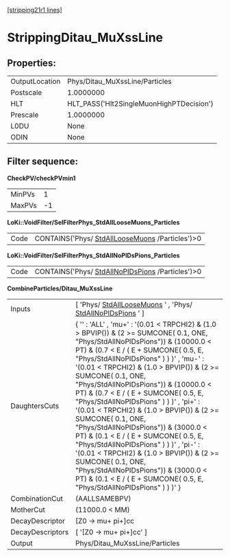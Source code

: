 [[stripping21r1 lines]](./stripping21r1-index)

# StrippingDitau_MuXssLine

## Properties:

|                |                                          |
|----------------|------------------------------------------|
| OutputLocation | Phys/Ditau_MuXssLine/Particles           |
| Postscale      | 1.0000000                                |
| HLT            | HLT_PASS('Hlt2SingleMuonHighPTDecision') |
| Prescale       | 1.0000000                                |
| L0DU           | None                                     |
| ODIN           | None                                     |

## Filter sequence:

**CheckPV/checkPVmin1**

|        |     |
|--------|-----|
| MinPVs | 1   |
| MaxPVs | -1  |

**LoKi::VoidFilter/SelFilterPhys_StdAllLooseMuons_Particles**

|      |                                                                                      |
|------|--------------------------------------------------------------------------------------|
| Code | CONTAINS('Phys/ [StdAllLooseMuons](./stripping21r1-stdallloosemuons) /Particles')\>0 |

**LoKi::VoidFilter/SelFilterPhys_StdAllNoPIDsPions_Particles**

|      |                                                                                        |
|------|----------------------------------------------------------------------------------------|
| Code | CONTAINS('Phys/ [StdAllNoPIDsPions](./stripping21r1-stdallnopidspions) /Particles')\>0 |

**CombineParticles/Ditau_MuXssLine**

|                  |                                                                                                                                                                                                                                                                                                                                                                                                                                                                                                                                                                                                                                                                                                                                                                                                      |
|------------------|------------------------------------------------------------------------------------------------------------------------------------------------------------------------------------------------------------------------------------------------------------------------------------------------------------------------------------------------------------------------------------------------------------------------------------------------------------------------------------------------------------------------------------------------------------------------------------------------------------------------------------------------------------------------------------------------------------------------------------------------------------------------------------------------------|
| Inputs           | [ 'Phys/ [StdAllLooseMuons](./stripping21r1-stdallloosemuons) ' , 'Phys/ [StdAllNoPIDsPions](./stripping21r1-stdallnopidspions) ' ]                                                                                                                                                                                                                                                                                                                                                                                                                                                                                                                                                                                                                                                                |
| DaughtersCuts    | { '' : 'ALL' , 'mu+' : '(0.01 \< TRPCHI2) & (1.0 \> BPVIP()) & (2 \>= SUMCONE( 0.1, ONE, "Phys/StdAllNoPIDsPions")) & (10000.0 \< PT) & (0.7 \< E / ( E + SUMCONE( 0.5, E, "Phys/StdAllNoPIDsPions" ) ) )' , 'mu-' : '(0.01 \< TRPCHI2) & (1.0 \> BPVIP()) & (2 \>= SUMCONE( 0.1, ONE, "Phys/StdAllNoPIDsPions")) & (10000.0 \< PT) & (0.7 \< E / ( E + SUMCONE( 0.5, E, "Phys/StdAllNoPIDsPions" ) ) )' , 'pi+' : '(0.01 \< TRPCHI2) & (1.0 \> BPVIP()) & (2 \>= SUMCONE( 0.1, ONE, "Phys/StdAllNoPIDsPions")) & (3000.0 \< PT) & (0.1 \< E / ( E + SUMCONE( 0.5, E, "Phys/StdAllNoPIDsPions" ) ) )' , 'pi-' : '(0.01 \< TRPCHI2) & (1.0 \> BPVIP()) & (2 \>= SUMCONE( 0.1, ONE, "Phys/StdAllNoPIDsPions")) & (3000.0 \< PT) & (0.1 \< E / ( E + SUMCONE( 0.5, E, "Phys/StdAllNoPIDsPions" ) ) )' } |
| CombinationCut   | (AALLSAMEBPV)                                                                                                                                                                                                                                                                                                                                                                                                                                                                                                                                                                                                                                                                                                                                                                                        |
| MotherCut        | (11000.0 \< MM)                                                                                                                                                                                                                                                                                                                                                                                                                                                                                                                                                                                                                                                                                                                                                                                      |
| DecayDescriptor  | [Z0 -\> mu+ pi+]cc                                                                                                                                                                                                                                                                                                                                                                                                                                                                                                                                                                                                                                                                                                                                                                                 |
| DecayDescriptors | [ '[Z0 -\> mu+ pi+]cc' ]                                                                                                                                                                                                                                                                                                                                                                                                                                                                                                                                                                                                                                                                                                                                                                         |
| Output           | Phys/Ditau_MuXssLine/Particles                                                                                                                                                                                                                                                                                                                                                                                                                                                                                                                                                                                                                                                                                                                                                                       |
